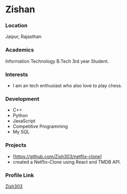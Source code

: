 # Zishan

### Location

Jaipur, Rajasthan

### Academics

Information Technology B.Tech 3rd year Student. 

### Interests

- I am an tech enthusiast who also love to play chess.

### Development

- C++
- Python
- JavaScript
- Competitive Programming
- My SQL

### Projects

- [https://github.com/Zish303/netflix-clone]
- created a Netflix-Clone using React and TMDB API.

### Profile Link

[Zish303](https://github.com/Zish303)